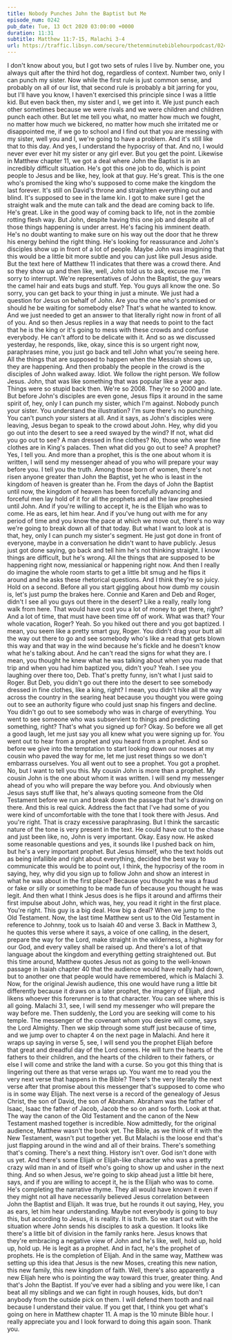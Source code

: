 ```yaml
---
title: Nobody Punches John the Baptist but Me
episode_num: 0242
pub_date: Tue, 13 Oct 2020 03:00:00 +0000
duration: 11:31
subtitle: Matthew 11:7-15, Malachi 3-4
url: https://traffic.libsyn.com/secure/thetenminutebiblehourpodcast/0242_-_Nobody_Punches_John_the_Baptist_but_Me.mp3
---
```


 I don't know about you, but I got two sets of rules I live by. Number one, you always quit after the third hot dog, regardless of context. Number two, only I can punch my sister. Now while the first rule is just common sense, and probably on all of our list, that second rule is probably a bit jarring for you, but I'll have you know, I haven't exercised this principle since I was a little kid. But even back then, my sister and I, we get into it. We just punch each other sometimes because we were rivals and we were children and children punch each other. But let me tell you what, no matter how much we fought, no matter how much we bickered, no matter how much she irritated me or disappointed me, if we go to school and I find out that you are messing with my sister, well you and I, we're going to have a problem. And it's still like that to this day. And yes, I understand the hypocrisy of that. And no, I would never ever ever hit my sister or any girl ever. But you get the point. Likewise in Matthew chapter 11, we got a deal where John the Baptist is in an incredibly difficult situation. He's got this one job to do, which is point people to Jesus and be like, hey, look at that guy. He's great. This is the one who's promised the king who's supposed to come make the kingdom the last forever. It's still on David's throne and straighten everything out and blind. It's supposed to see in the lame kin. I got to make sure I get the straight walk and the mute can talk and the dead are coming back to life. He's great. Like in the good way of coming back to life, not in the zombie rotting flesh way. But John, despite having this one job and despite all of those things happening is under arrest. He's facing his imminent death. He's no doubt wanting to make sure on his way out the door that he threw his energy behind the right thing. He's looking for reassurance and John's disciples show up in front of a lot of people. Maybe John was imagining that this would be a little bit more subtle and you can just like pull Jesus aside. But the text here of Matthew 11 indicates that there was a crowd there. And so they show up and then like, well, John told us to ask, excuse me. I'm sorry to interrupt. We're representatives of John the Baptist, the guy wears the camel hair and eats bugs and stuff. Yep. You guys all know the one. So sorry, you can get back to your thing in just a minute. We just had a question for Jesus on behalf of John. Are you the one who's promised or should he be waiting for somebody else? That's what he wanted to know. And we just needed to get an answer to that literally right now in front of all of you. And so then Jesus replies in a way that needs to point to the fact that he is the king or it's going to mess with these crowds and confuse everybody. He can't afford to be delicate with it. And so as we discussed yesterday, he responds, like, okay, since this is so urgent right now, paraphrases mine, you just go back and tell John what you're seeing here. All the things that are supposed to happen when the Messiah shows up, they are happening. And then probably the people in the crowd is the disciples of John walked away. Idiot. We follow the right person. We follow Jesus. John, that was like something that was popular like a year ago. Things were so stupid back then. We're so 2008. They're so 2000 and late. But before John's disciples are even gone, Jesus flips it around in the same spirit of, hey, only I can punch my sister, which I'm against. Nobody punch your sister. You understand the illustration? I'm sure there's no punching. You can't punch your sisters at all. And it says, as John's disciples were leaving, Jesus began to speak to the crowd about John. Hey, why did you go out into the desert to see a reed swayed by the wind? If not, what did you go out to see? A man dressed in fine clothes? No, those who wear fine clothes are in King's palaces. Then what did you go out to see? A prophet? Yes, I tell you. And more than a prophet, this is the one about whom it is written, I will send my messenger ahead of you who will prepare your way before you. I tell you the truth. Among those born of women, there's not risen anyone greater than John the Baptist, yet he who is least in the kingdom of heaven is greater than he. From the days of John the Baptist until now, the kingdom of heaven has been forcefully advancing and forceful men lay hold of it for all the prophets and all the law prophesied until John. And if you're willing to accept it, he is the Elijah who was to come. He as ears, let him hear. And if you've hung out with me for any period of time and you know the pace at which we move out, there's no way we're going to break down all of that today. But what I want to look at is that, hey, only I can punch my sister's segment. He just got done in front of everyone, maybe in a conversation he didn't want to have publicly. Jesus just got done saying, go back and tell him he's not thinking straight. I know things are difficult, but he's wrong. All the things that are supposed to be happening right now, messianical or happening right now. And then I really do imagine the whole room starts to get a little bit smug and he flips it around and he asks these rhetorical questions. And I think they're so juicy. Hold on a second. Before all you start giggling about how dumb my cousin is, let's just pump the brakes here. Connie and Karen and Deb and Roger, didn't I see all you guys out there in the desert? Like a really, really long walk from here. That would have cost you a lot of money to get there, right? And a lot of time, that must have been time off of work. What was that? Your whole vacation, Roger? Yeah. So you hiked out there and you got baptized. I mean, you seem like a pretty smart guy, Roger. You didn't drag your butt all the way out there to go and see somebody who's like a read that gets blown this way and that way in the wind because he's fickle and he doesn't know what he's talking about. And he can't read the signs for what they are. I mean, you thought he knew what he was talking about when you made that trip and when you had him baptized you, didn't you? Yeah. I see you laughing over there too, Deb. That's pretty funny, isn't what I just said to Roger. But Deb, you didn't go out there into the desert to see somebody dressed in fine clothes, like a king, right? I mean, you didn't hike all the way across the country in the searing heat because you thought you were going out to see an authority figure who could just snap his fingers and decline. You didn't go out to see somebody who was in charge of everything. You went to see someone who was subservient to things and predicting something, right? That's what you signed up for? Okay. So before we all get a good laugh, let me just say you all knew what you were signing up for. You went out to hear from a prophet and you heard from a prophet. And so before we give into the temptation to start looking down our noses at my cousin who paved the way for me, let me just reset things so we don't embarrass ourselves. You all went out to see a prophet. You got a prophet. No, but I want to tell you this. My cousin John is more than a prophet. My cousin John is the one about whom it was written. I will send my messenger ahead of you who will prepare the way before you. And obviously when Jesus says stuff like that, he's always quoting someone from the Old Testament before we run and break down the passage that he's drawing on there. And this is real quick. Address the fact that I've had some of you were kind of uncomfortable with the tone that I took there with Jesus. And you're right. That is crazy excessive paraphrasing. But I think the sarcastic nature of the tone is very present in the text. He could have cut to the chase and just been like, no, John is very important. Okay. Easy now. He asked some reasonable questions and yes, it sounds like I pushed back on him, but he's a very important prophet. But Jesus himself, who the text holds out as being infallible and right about everything, decided the best way to communicate this would be to point out, I think, the hypocrisy of the room in saying, hey, why did you sign up to follow John and show an interest in what he was about in the first place? Because you thought he was a fraud or fake or silly or something to be made fun of because you thought he was legit. And then what I think Jesus does is he flips it around and affirms their first impulse about John, which was, hey, you read it right in the first place. You're right. This guy is a big deal. How big a deal? When we jump to the Old Testament. Now, the last time Matthew sent us to the Old Testament in reference to Johnny, took us to Isaiah 40 and verse 3. Back in Matthew 3, he quotes this verse where it says, a voice of one calling, in the desert, prepare the way for the Lord, make straight in the wilderness, a highway for our God, and every valley shall be raised up. And there's a lot of that language about the kingdom and everything getting straightened out. But this time around, Matthew quotes Jesus not as going to the well-known passage in Isaiah chapter 40 that the audience would have really had down, but to another one that people would have remembered, which is Malachi 3. Now, for the original Jewish audience, this one would have rung a little bit differently because it draws on a later prophet, the imagery of Elijah, and likens whoever this forerunner is to that character. You can see where this is all going. Malachi 3.1, see, I will send my messenger who will prepare the way before me. Then suddenly, the Lord you are seeking will come to his temple. The messenger of the covenant whom you desire will come, says the Lord Almighty. Then we skip through some stuff just because of time, and we jump over to chapter 4 on the next page in Malachi. And here it wraps up saying in verse 5, see, I will send you the prophet Elijah before that great and dreadful day of the Lord comes. He will turn the hearts of the fathers to their children, and the hearts of the children to their fathers, or else I will come and strike the land with a curse. So you got this thing that is lingering out there as that verse wraps up. You want me to read you the very next verse that happens in the Bible? There's the very literally the next verse after that promise about this messenger that's supposed to come who is in some way Elijah. The next verse is a record of the genealogy of Jesus Christ, the son of David, the son of Abraham. Abraham was the father of Isaac, Isaac the father of Jacob, Jacob the so on and so forth. Look at that. The way the canon of the Old Testament and the canon of the New Testament mashed together is incredible. Now admittedly, for the original audience, Matthew wasn't the book yet. The Bible, as we think of it with the New Testament, wasn't put together yet. But Malachi is the loose end that's just flapping around in the wind and all of their brains. There's something that's coming. There's a next thing. History isn't over. God isn't done with us yet. And there's some Elijah or Elijah-like character who was a pretty crazy wild man in and of itself who's going to show up and usher in the next thing. And so when Jesus, we're going to skip ahead just a little bit here, says, and if you are willing to accept it, he is the Elijah who was to come. He's completing the narrative rhyme. They all would have known it even if they might not all have necessarily believed Jesus correlation between John the Baptist and Elijah. It was true, but he rounds it out saying, Hey, you as ears, let him hear understanding. Maybe not everybody is going to buy this, but according to Jesus, it is reality. It is truth. So we start out with the situation where John sends his disciples to ask a question. It looks like there's a little bit of division in the family ranks here. Jesus knows that they're embracing a negative view of John and he's like, well, hold up, hold up, hold up. He is legit as a prophet. And in fact, he's the prophet of prophets. He is the completion of Elijah. And in the same way, Matthew was setting up this idea that Jesus is the new Moses, creating this new nation, this new family, this new kingdom of faith. Well, there's also apparently a new Elijah here who is pointing the way toward this truer, greater thing. And that's John the Baptist. If you've ever had a sibling and you were like, I can beat all my siblings and we can fight in rough houses, kids, but don't anybody from the outside pick on them. I will defend them tooth and nail because I understand their value. If you get that, I think you get what's going on here in Matthew chapter 11. A map is the 10 minute Bible hour. I really appreciate you and I look forward to doing this again soon. Thank you.